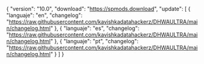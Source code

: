 { "version": "10.0",
    "download": "https://spmods.download",
     "update":
     [ { "languaje": "en",
         "changelog": "https://raw.githubusercontent.com/kavishkadatahackerz/DHWAULTRA/main/changelog.html" },
          { "languaje": "es",
         "changelog": "https://raw.githubusercontent.com/kavishkadatahackerz/DHWAULTRA/main/changelog.html" },
        { "languaje": "pt", "changelog": "https://raw.githubusercontent.com/kavishkadatahackerz/DHWAULTRA/main/changelog.html"
   }
   ]
 }
